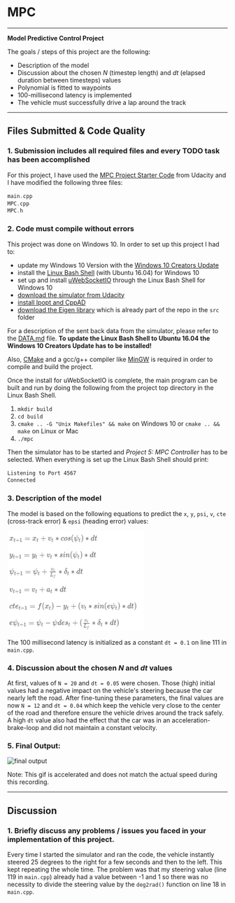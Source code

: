 # MPC
---

**Model Predictive Control Project**

The goals / steps of this project are the following:

* Description of the model
* Discussion about the chosen *N* (timestep length) and *dt* (elapsed duration between timesteps) values
* Polynomial is fitted to waypoints
* 100-millisecond latency is implemented
* The vehicle must successfully drive a lap around the track

[//]: # (References)
[simulator]: https://github.com/udacity/self-driving-car-sim/releases
[win 10 update]: https://support.microsoft.com/de-de/help/4028685/windows-get-the-windows-10-creators-update
[uWebSocketIO]: https://github.com/uWebSockets/uWebSockets
[linux on win 10]: https://www.howtogeek.com/249966/how-to-install-and-use-the-linux-bash-shell-on-windows-10/
[MinGW]: http://www.mingw.org/
[CMake]: https://cmake.org/install/
[ipopt and cppad]: https://github.com/udacity/CarND-MPC-Project/blob/master/install_Ipopt_CppAD.md
[eigen lib]: http://eigen.tuxfamily.org/index.php?title=Main_Page
[udacity code]: https://github.com/udacity/CarND-MPC-Project
[data md]: ./DATA.md
[equations]: ./imgs/mpc-equations.jpg "Model Equations"
[output video]: ./imgs/mpc.gif "MPC Project Video"

---

## Files Submitted & Code Quality

### 1. Submission includes all required files and every TODO task has been accomplished 

For this project, I have used the [MPC Project Starter Code][udacity code] from Udacity and I have modified the following three files:
```cpp
main.cpp
MPC.cpp
MPC.h
```

### 2. Code must compile without errors

This project was done on Windows 10. In order to set up this project I had to:
* update my Windows 10 Version with the [Windows 10 Creators Update][win 10 update]
* install the [Linux Bash Shell][linux on win 10] (with Ubuntu 16.04) for Windows 10
* set up and install [uWebSocketIO][uWebSocketIO] through the Linux Bash Shell for Windows 10
* [download the simulator from Udacity][simulator]
* [install Ipopt and CppAD][ipopt and cppad]
* [download the Eigen library][eigen lib]  which is already part of the repo in the `src` folder

For a description of the sent back data from the simulator, please refer to the [DATA.md][data md] file.
**To update the Linux Bash Shell to Ubuntu 16.04 the Windows 10 Creators Update has to be installed!**

Also, [CMake][CMake] and a gcc/g++ compiler like [MinGW][MinGW] is required in order to compile and build the project.

Once the install for uWebSocketIO is complete, the main program can be built and run by doing the following from the project top directory in the Linux Bash Shell.

1. `mkdir build`
2. `cd build`
3. `cmake .. -G "Unix Makefiles" && make` on Windows 10 or `cmake .. && make` on Linux or Mac
4. `./mpc`

Then the simulator has to be started and *Project 5: MPC Controller* has to be selected. When everything is set up the Linux Bash Shell should print: 
```bash 
Listening to Port 4567
Connected
```

### 3. Description of the model
The model is based on the following equations to predict the `x`, `y`, `psi`, `v`, `cte` (cross-track error) & `epsi` (heading error) values:

![model equations][equations]

The 100 millisecond latency is initialized as a constant `dt = 0.1` on line 111 in `main.cpp`.

### 4. Discussion about the chosen *N* and *dt* values
At first, values of `N = 20` and `dt = 0.05` were chosen. Those (high) initial values had a negative impact on the vehicle's steering because the car nearly left the road. After fine-tuning these parameters, the final values are now `N = 12` and `dt = 0.04` which keep the vehicle very close to the center of the road and therefore ensure the vehicle drives around the track safely. A high `dt` value also had the effect that the car was in an acceleration-brake-loop and did not maintain a constant velocity.

### 5. Final Output:

![final output][output video]

Note: This gif is accelerated and does not match the actual speed during this recording.

---

## Discussion

### 1. Briefly discuss any problems / issues you faced in your implementation of this project.
Every time I started the simulator and ran the code, the vehicle instantly steered 25 degrees to the right for a few seconds and then to the left. This kept repeating the whole time. The problem was that my steering value (line 119 in `main.cpp`) already had a value between -1 and 1 so there was no necessity to divide the steering value by the `deg2rad()` function on line 18 in `main.cpp`.
